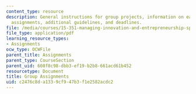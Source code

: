 ```yaml
---
content_type: resource
description: General instructions for group projects, information on each of three
  assignments, additional guidelines, and deadlines.
file: /media/courses/15-351-managing-innovation-and-entrepreneurship-spring-2008/c2476c8da1339cf947b3f1e2582acdc2_group.pdf
file_type: application/pdf
learning_resource_types:
- Assignments
ocw_type: OCWFile
parent_title: Assignments
parent_type: CourseSection
parent_uid: 608f8c98-dbb3-ef19-b2b8-661acd61b452
resourcetype: Document
title: Group Assignments
uid: c2476c8d-a133-9cf9-47b3-f1e2582acdc2
---
```

